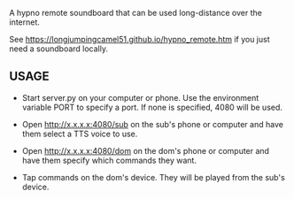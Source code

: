 A hypno remote soundboard that can be used long-distance over the internet.

See https://longjumpingcamel51.github.io/hypno_remote.htm if you just need a soundboard locally.


## USAGE

 - Start server.py on your computer or phone. Use the environment variable PORT to specify a port. If none is specified, 4080 will be used.

 - Open http://x.x.x.x:4080/sub on the sub's phone or computer and have them select a TTS voice to use.

 - Open http://x.x.x.x:4080/dom on the dom's phone or computer and have them specify which commands they want.

 - Tap commands on the dom's device. They will be played from the sub's device.
